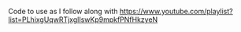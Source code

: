 Code to use as I follow along with
https://www.youtube.com/playlist?list=PLhixgUqwRTjxglIswKp9mpkfPNfHkzyeN

